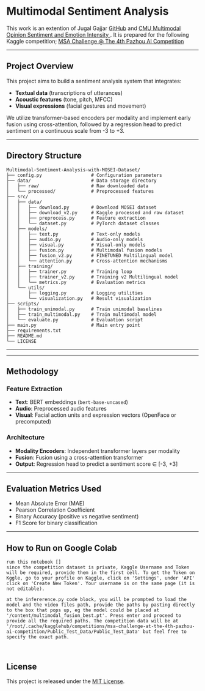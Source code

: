 # Multimodal Sentiment Analysis

This work is an extention of Jugal Gajjar [GitHub](https://github.com/JugalGajjar) and [CMU Multimodal Opinion Sentiment and Emotion Intensity ](http://multicomp.cs.cmu.edu/resources/cmu-mosei-dataset/). It is prepared for the following Kaggle competition; [MSA Challenge @ The 4th Pazhou AI Competition](https://www.kaggle.com/competitions/msa-challenge-at-the-4th-pazhou-ai-competition/data?select=Public_Test_Data)


---

## Project Overview

This project aims to build a sentiment analysis system that integrates:
- **Textual data** (transcriptions of utterances)
- **Acoustic features** (tone, pitch, MFCC)
- **Visual expressions** (facial gestures and movement)

We utilize transformer-based encoders per modality and implement early fusion using cross-attention, followed by a regression head to predict sentiment on a continuous scale from -3 to +3.

---

## Directory Structure

```
Multimodal-Sentiment-Analysis-with-MOSEI-Dataset/
├── config.py                  # Configuration parameters
├── data/                      # Data storage directory
│   ├── raw/                   # Raw downloaded data
│   └── processed/             # Preprocessed features
├── src/
│   ├── data/
│   │   ├── download.py        # Download MOSEI dataset
│   │   ├── download_v2.py     # Kaggle processed and raw dataset
│   │   ├── preprocess.py      # Feature extraction
│   │   └── dataset.py         # PyTorch dataset classes
│   ├── models/
│   │   ├── text.py            # Text-only models
│   │   ├── audio.py           # Audio-only models
│   │   ├── visual.py          # Visual-only models
│   │   ├── fusion.py          # Multimodal fusion models
│   │   ├── fusion_v2.py       # FINETUNED Multilingual model
│   │   └── attention.py       # Cross-attention mechanisms
│   ├── training/
│   │   ├── trainer.py         # Training loop
│   │   ├── trainer_v2.py      # Training v2 Multilingual model
│   │   └── metrics.py         # Evaluation metrics
│   └── utils/
│       ├── logging.py         # Logging utilities
│       └── visualization.py   # Result visualization
├── scripts/
│   ├── train_unimodal.py      # Train unimodal baselines
│   ├── train_multimodal.py    # Train multimodal model
│   └── evaluate.py            # Evaluation script
├── main.py                    # Main entry point
├── requirements.txt
├── README.md
└── LICENSE
```

---

---

## Methodology

### Feature Extraction
- **Text**: BERT embeddings (`bert-base-uncased`)
- **Audio**: Preprocessed audio features
- **Visual**: Facial action units and expression vectors (OpenFace or precomputed)

### Architecture
- **Modality Encoders**: Independent transformer layers per modality
- **Fusion**: Fusion using a cross-attention transformer
- **Output**: Regression head to predict a sentiment score ∈ [-3, +3]

---

## Evaluation Metrics Used

- Mean Absolute Error (MAE)
- Pearson Correlation Coefficient
- Binary Accuracy (positive vs negative sentiment)
- F1 Score for binary classification

---

## How to Run on Google Colab
```
run this notebook []
since the competition dataset is private, Kaggle Username and Token will be required, provide them in the first cell. To get the Token on Kggle, go to your profile on Kaggle, click on 'Settings', under 'API' click on 'Create New Token'. Your username is on the same page (it is not editable).

at the infererence.py code block, you will be prompted to load the model and the video files path, provide the paths by pasting directly to the box that pops up, eg the model could be placed at '/content/multimodal_fusion_best.pt'. Press enter and proceed to provide all the required paths. The competition data will be at '/root/.cache/kagglehub/competitions/msa-challenge-at-the-4th-pazhou-ai-competition/Public_Test_Data/Public_Test_Data' but feel free to specify the exact path.



```

## License

This project is released under the [MIT License](https://opensource.org/licenses/MIT).
